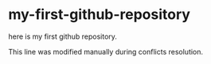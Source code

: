 # my-first-github-repository
here is my first github repository.

This line was modified manually during conflicts resolution.